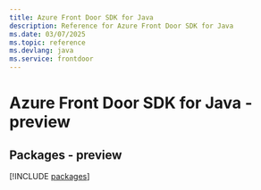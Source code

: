 ```yaml
---
title: Azure Front Door SDK for Java
description: Reference for Azure Front Door SDK for Java
ms.date: 03/07/2025
ms.topic: reference
ms.devlang: java
ms.service: frontdoor
---
```

# Azure Front Door SDK for Java - preview
## Packages - preview
[!INCLUDE [packages](front-door-index.md)]